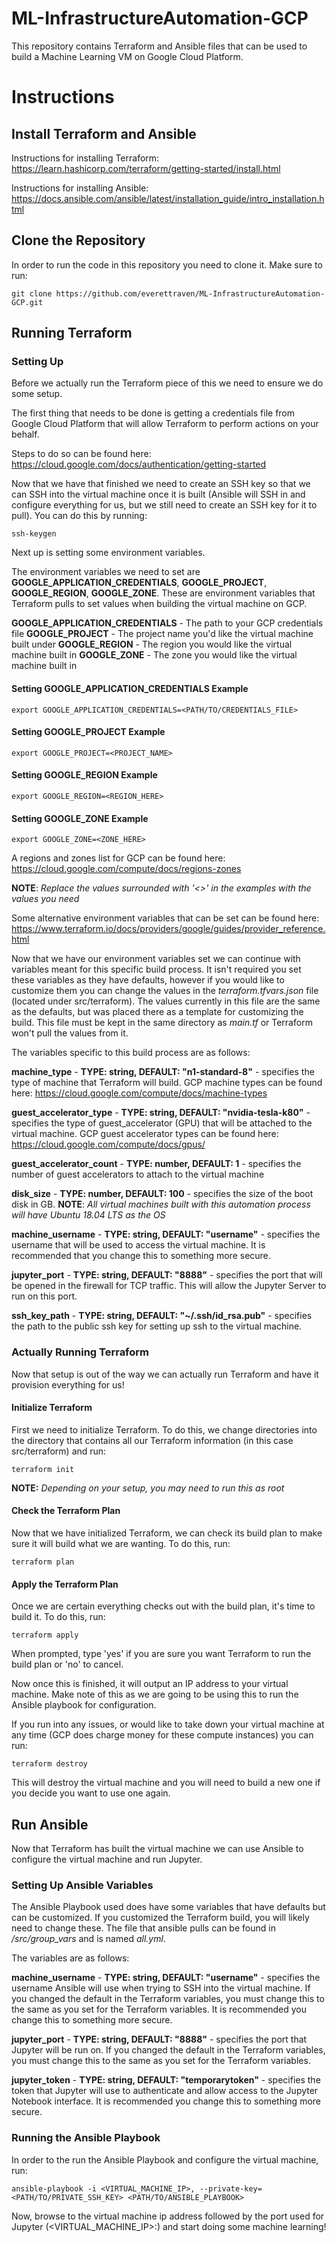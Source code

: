 # ML-InfrastructureAutomation-GCP
This repository contains Terraform and Ansible files that can be used to build a Machine Learning VM on Google Cloud Platform.

# Instructions

## Install Terraform and Ansible

Instructions for installing Terraform: https://learn.hashicorp.com/terraform/getting-started/install.html

Instructions for installing Ansible: https://docs.ansible.com/ansible/latest/installation_guide/intro_installation.html

## Clone the Repository

In order to run the code in this repository you need to clone it. Make sure to run:

```
git clone https://github.com/everettraven/ML-InfrastructureAutomation-GCP.git
```

## Running Terraform

### Setting Up

Before we actually run the Terraform piece of this we need to ensure we do some setup.

The first thing that needs to be done is getting a credentials file from Google Cloud Platform that will allow Terraform to perform actions on your behalf. 

Steps to do so can be found here: https://cloud.google.com/docs/authentication/getting-started

Now that we have that finished we need to create an SSH key so that we can SSH into the virtual machine once it is built (Ansible will SSH in and configure everything for us, but we still need to create an SSH key for it to pull). You can do this by running:
```
ssh-keygen
```

Next up is setting some environment variables.

The environment variables we need to set are **GOOGLE_APPLICATION_CREDENTIALS**, **GOOGLE_PROJECT**, **GOOGLE_REGION**, **GOOGLE_ZONE**. These are environment variables that Terraform pulls to set values when building the virtual machine on GCP.

**GOOGLE_APPLICATION_CREDENTIALS** - The path to your GCP credentials file
**GOOGLE_PROJECT** - The project name you'd like the virtual machine built under
**GOOGLE_REGION** - The region you would like the virtual machine built in
**GOOGLE_ZONE** - The zone you would like the virtual machine built in

#### Setting GOOGLE_APPLICATION_CREDENTIALS Example
```
export GOOGLE_APPLICATION_CREDENTIALS=<PATH/TO/CREDENTIALS_FILE>
```

#### Setting GOOGLE_PROJECT Example
```
export GOOGLE_PROJECT=<PROJECT_NAME>
```

#### Setting GOOGLE_REGION Example
```
export GOOGLE_REGION=<REGION_HERE>
```

#### Setting GOOGLE_ZONE Example
```
export GOOGLE_ZONE=<ZONE_HERE>
```

A regions and zones list for GCP can be found here: https://cloud.google.com/compute/docs/regions-zones

**NOTE**: *Replace the values surrounded with '<>' in the examples with the values you need*

Some alternative environment variables that can be set can be found here: https://www.terraform.io/docs/providers/google/guides/provider_reference.html

Now that we have our environment variables set we can continue with variables meant for this specific build process. It isn't required you set these variables as they have defaults, however if you would like to customize them you can change the values in the *terraform.tfvars.json* file (located under src/terraform). The values currently in this file are the same as the defaults, but was placed there as a template for customizing the build. This file must be kept in the same directory as *main.tf* or Terraform won't pull the values from it.

The variables specific to this build process are as follows:

**machine_type** - **TYPE: string, DEFAULT: "n1-standard-8"** - specifies the type of machine that Terraform will build. GCP machine types can be found here: https://cloud.google.com/compute/docs/machine-types

**guest_accelerator_type** - **TYPE: string, DEFAULT: "nvidia-tesla-k80"** - specifies the type of guest_accelerator (GPU) that will be attached to the virtual machine. GCP guest accelerator types can be found here: https://cloud.google.com/compute/docs/gpus/

**guest_accelerator_count** - **TYPE: number, DEFAULT: 1** - specifies the number of guest accelerators to attach to the virtual machine

**disk_size** - **TYPE: number, DEFAULT: 100** - specifies the size of the boot disk in GB. **NOTE**: *All virtual machines built with this automation process will have Ubuntu 18.04 LTS as the OS*

**machine_username** - **TYPE: string, DEFAULT: "username"** - specifies the username that will be used to access the virtual machine. It is recommended that you change this to something more secure.

**jupyter_port** - **TYPE: string, DEFAULT: "8888"** - specifies the port that will be opened in the firewall for TCP traffic. This will allow the Jupyter Server to run on this port.

**ssh_key_path** - **TYPE: string, DEFAULT: "~/.ssh/id_rsa.pub"** - specifies the path to the public ssh key for setting up ssh to the virtual machine.

### Actually Running Terraform

Now that setup is out of the way we can actually run Terraform and have it provision everything for us!

#### Initialize Terraform

First we need to initialize Terraform. To do this, we change directories into the directory that contains all our Terraform information (in this case src/terraform) and run:

```
terraform init
```

**NOTE:** *Depending on your setup, you may need to run this as root*

#### Check the Terraform Plan

Now that we have initialized Terraform, we can check its build plan to make sure it will build what we are wanting. To do this, run:

```
terraform plan
```

#### Apply the Terraform Plan

Once we are certain everything checks out with the build plan, it's time to build it. To do this, run:

```
terraform apply
```

When prompted, type 'yes' if you are sure you want Terraform to run the build plan or 'no' to cancel.

Now once this is finished, it will output an IP address to your virtual machine. Make note of this as we are going to be using this to run the Ansible playbook for configuration.


If you run into any issues, or would like to take down your virtual machine at any time (GCP does charge money for these compute instances) you can run:

```
terraform destroy
```

This will destroy the virtual machine and you will need to build a new one if you decide you want to use one again.


## Run Ansible

Now that Terraform has built the virtual machine we can use Ansible to configure the virtual machine and run Jupyter.

### Setting Up Ansible Variables

The Ansible Playbook used does have some variables that have defaults but can be customized. If you customized the Terraform build, you will likely need to change these. The file that ansible pulls can be found in */src/group_vars* and is named *all.yml*.

The variables are as follows:

**machine_username** - **TYPE: string, DEFAULT: "username"** - specifies the username Ansible will use when trying to SSH into the virtual machine. If you changed the default in the Terraform variables, you must change this to the same as you set for the Terraform variables. It is recommended you change this to something more secure.

**jupyter_port** - **TYPE: string, DEFAULT: "8888"** - specifies the port that Jupyter will be run on. If you changed the default in the Terraform variables, you must change this to the same as you set for the Terraform variables.

**jupyter_token** - **TYPE: string, DEFAULT: "temporarytoken"** - specifies the token that Jupyter will use to authenticate and allow access to the Jupyter Notebook interface. It is recommended you change this to something more secure.


### Running the Ansible Playbook

In order to the run the Ansible Playbook and configure the virtual machine, run:

```
ansible-playbook -i <VIRTUAL_MACHINE_IP>, --private-key=<PATH/TO/PRIVATE_SSH_KEY> <PATH/TO/ANSIBLE_PLAYBOOK>
```

Now, browse to the virtual machine ip address followed by the port used for Jupyter (<VIRTUAL_MACHINE_IP>:<PORT>) and start doing some machine learning!


